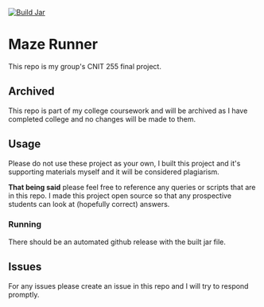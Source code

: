 [![Build Jar](https://github.com/ejzeronimo/cnit-255.maze-runner/actions/workflows/build-jar.yml/badge.svg)](https://github.com/ejzeronimo/cnit-255.maze-runner/actions/workflows/build-jar.yml)

# Maze Runner
This repo is my group's CNIT 255 final project. 
## Archived
This repo is part of my college coursework and will be archived as I have completed college and no changes will be made to them.
## Usage
Please do not use these project as your own, I built this project and it's supporting materials myself and it will be considered plagiarism.

**That being said** please feel free to reference any queries or scripts that are in this repo. I made this project open source so that any prospective students can look at (hopefully correct) answers.
### Running
There should be an automated github release with the built jar file.
## Issues
For any issues please create an issue in this repo and I will try to respond promptly.